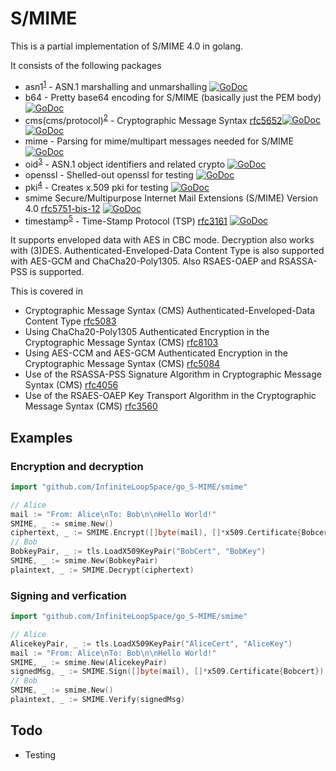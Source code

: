 # S/MIME

This is a partial implementation of S/MIME 4.0 in golang.

It consists of the following packages

- asn1<sup>[1]</sup> - ASN.1 marshalling and unmarshalling [![GoDoc](https://godoc.org/github.com/InfiniteLoopSpace/go_S-MIME/asn1?status.svg)](https://godoc.org/github.com/InfiniteLoopSpace/go_S-MIME/asn1)
- b64 - Pretty base64 encoding for S/MIME (basically just the PEM body) [![GoDoc](https://godoc.org/github.com/InfiniteLoopSpace/go_S-MIME/b64?status.svg)](https://godoc.org/github.com/InfiniteLoopSpace/go_S-MIME/b64)
- cms(cms/protocol)<sup>[2]</sup> - Cryptographic Message Syntax [rfc5652](https://tools.ietf.org/html/rfc5652)[![GoDoc](https://godoc.org/github.com/InfiniteLoopSpace/go_S-MIME/cms?status.svg)](https://godoc.org/github.com/InfiniteLoopSpace/go_S-MIME/cms) [![GoDoc](https://godoc.org/github.com/InfiniteLoopSpace/go_S-MIME/cms/protocol?status.svg)](https://godoc.org/github.com/InfiniteLoopSpace/go_S-MIME/cms/protocol)
- mime - Parsing for mime/multipart messages needed for S/MIME [![GoDoc](https://godoc.org/github.com/InfiniteLoopSpace/go_S-MIME/mime?status.svg)](https://godoc.org/github.com/InfiniteLoopSpace/go_S-MIME/mime)
- oid<sup>[3]</sup> - ASN.1 object identifiers and related crypto [![GoDoc](https://godoc.org/github.com/InfiniteLoopSpace/go_S-MIME/oid?status.svg)](https://godoc.org/github.com/InfiniteLoopSpace/go_S-MIME/oid)
- openssl - Shelled-out openssl for testing [![GoDoc](https://godoc.org/github.com/InfiniteLoopSpace/go_S-MIME/openssl?status.svg)](https://godoc.org/github.com/InfiniteLoopSpace/go_S-MIME/openssl)
- pki<sup>[4]</sup> - Creates x.509 pki for testing [![GoDoc](https://godoc.org/github.com/InfiniteLoopSpace/go_S-MIME/pki?status.svg)](https://godoc.org/github.com/InfiniteLoopSpace/go_S-MIME/pki)
- smime Secure/Multipurpose Internet Mail Extensions (S/MIME) Version 4.0 [rfc5751-bis-12](https://tools.ietf.org/html/draft-ietf-lamps-rfc5751-bis-12) [![GoDoc](https://godoc.org/github.com/InfiniteLoopSpace/go_S-MIME/smime?status.svg)](https://godoc.org/github.com/InfiniteLoopSpace/go_S-MIME/smime)
- timestamp<sup>[5]</sup> - Time-Stamp Protocol (TSP) [rfc3161](https://tools.ietf.org/html/rfc3161) [![GoDoc](https://godoc.org/github.com/InfiniteLoopSpace/go_S-MIME/timestamp?status.svg)](https://godoc.org/github.com/InfiniteLoopSpace/go_S-MIME/timestamp)

It supports enveloped data with AES in CBC mode. Decryption also works with (3)DES.  Authenticated-Enveloped-Data Content Type is also supported with AES-GCM and ChaCha20-Poly1305. Also RSAES-OAEP and RSASSA-PSS is supported.

This is covered in 
- Cryptographic Message Syntax (CMS) Authenticated-Enveloped-Data Content Type [rfc5083](https://tools.ietf.org/html/rfc5083)
- Using ChaCha20-Poly1305 Authenticated Encryption in the Cryptographic Message Syntax (CMS) [rfc8103](https://tools.ietf.org/html/rfc8103)
- Using AES-CCM and AES-GCM Authenticated Encryption in the Cryptographic Message Syntax (CMS) [rfc5084](https://tools.ietf.org/html/rfc5084)
- Use of the RSASSA-PSS Signature Algorithm in Cryptographic Message Syntax (CMS) [rfc4056](https://tools.ietf.org/html/rfc4056)
- Use of the RSAES-OAEP Key Transport Algorithm in the Cryptographic Message Syntax (CMS) [rfc3560](https://tools.ietf.org/html/rfc3560)

## Examples

### Encryption and decryption 
```go
import "github.com/InfiniteLoopSpace/go_S-MIME/smime"

// Alice
mail := "From: Alice\nTo: Bob\n\nHello World!"
SMIME, _ := smime.New()
ciphertext, _ := SMIME.Encrypt([]byte(mail), []*x509.Certificate{Bobcert})
// Bob
BobkeyPair, _ := tls.LoadX509KeyPair("BobCert", "BobKey")
SMIME, _ := smime.New(BobkeyPair)
plaintext, _ := SMIME.Decrypt(ciphertext)
```

### Signing and verfication 
```go
import "github.com/InfiniteLoopSpace/go_S-MIME/smime"

// Alice
AlicekeyPair, _ := tls.LoadX509KeyPair("AliceCert", "AliceKey")
mail := "From: Alice\nTo: Bob\n\nHello World!"
SMIME, _ := smime.New(AlicekeyPair)
signedMsg, _ := SMIME.Sign([]byte(mail), []*x509.Certificate{Bobcert})
// Bob
SMIME, _ := smime.New()
plaintext, _ := SMIME.Verify(signedMsg)
```

## Todo

- Testing


[1]: https://golang.org/pkg/encoding/asn1/
[2]: https://github.com/mastahyeti/cms
[3]: https://github.com/mastahyeti/cms
[4]: https://github.com/mastahyeti/fakeca
[5]: https://github.com/mastahyeti/cms
